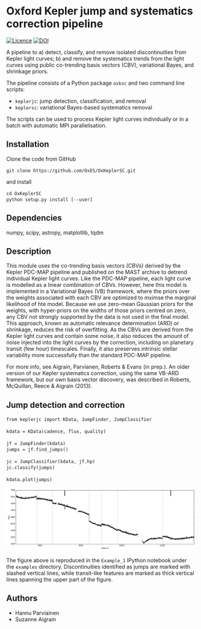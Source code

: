 # Oxford Kepler jump and systematics correction pipeline

[![Licence](http://img.shields.io/badge/license-GPLv3-blue.svg?style=flat)](http://www.gnu.org/licenses/gpl-3.0.html)
[![DOI](https://zenodo.org/badge/5871/hpparvi/PyTransit.svg)](https://zenodo.org/badge/latestdoi/5871/hpparvi/PyTransit)

A pipeline to a) detect, classify, and remove isolated discontinuities
from Kepler light curves; b) and remove the systematics trends from
the light curves using public co-trending basis vectors (CBV),
variational Bayes, and shrinkage priors.

The pipeline consists of a Python package `oxksc` and two command line scripts:

- `keplerjc`: jump detection, classification, and removal
- `keplersc`: variational Bayes-based systematics removal 

The scripts can be used to process Kepler light curves individually or in a batch
with automatic MPI parallelisation.

## Installation

Clone the code from GitHub

    git clone https://github.com/OxES/OxKeplerSC.git

and install

    cd OxKeplerSC
    python setup.py install [--user]

## Dependencies

numpy, scipy, astropy, matplotlib, tqdm

## Description
This module uses the co-trending basis vectors (CBVs) derived by the
Kepler PDC-MAP pipeline and published on the MAST archive to detrend
individual Kepler light curves. Like the PDC-MAP pipeline, each light
curve is modelled as a linear combination of CBVs. However, here this
model is implemented in a Variational Bayes (VB) framework, where the
priors over the weights associated with each CBV are optimized to
mximse the marginal likelihood of hte model. Because we use zero-mean
Gaussian priors for the weights, with hyper-priors on the widths of
those priors centred on zero, any CBV not strongly supported by the
data is not used in the final model. This approach, known as automatic
relevance determination (ARD) or shrinkage, reduces the risk of
overfitting. As the CBVs are derived from the Kepler light curves and
contain some noise, it also reduces the amount of noise injected into
the light curves by the correction, including on planetary transit
(few hour) timescales. Finally, it also preserves intrinsic stellar
variability more successfully than the standard PDC-MAP pipeline.

For more info, see Aigrain, Parvianen, Roberts & Evans (in prep.). An
older version of our Kepler systematics correction, using the same
VB-ARD framework, but our own basis vector discovery, was described in
Roberts, McQuillan, Reece & Aigrain (2013).



Jump detection and correction
-----------------------------
    from keplerjc import KData, JumpFinder, JumpClassifier

    kdata = KData(cadence, flux, quality)

    jf = JumpFinder(kdata)
    jumps = jf.find_jumps()

    jc = JumpClassifier(kdata, jf.hp)
    jc.classify(jumps)

    kdata.plot(jumps)

![Example_1](examples/ex1.png)

The figure above is reproduced in the `Example_1` IPython notebook under the `examples` directory. Discontinuities identified as jumps are marked with slashed vertical lines, while transit-like features are marked as thick vertical lines spanning the upper part of the figure.

Authors
-------

- Hannu Parviainen
- Suzanne Aigrain
